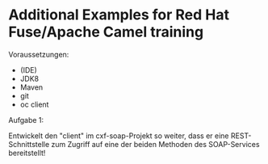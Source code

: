 # Additional Examples for Red Hat Fuse/Apache Camel training

Voraussetzungen:
- (IDE)
- JDK8
- Maven
- git
- oc client

Aufgabe 1:

Entwickelt den "client" im cxf-soap-Projekt so weiter, dass
er eine REST-Schnittstelle zum Zugriff auf eine der beiden
Methoden des SOAP-Services bereitstellt!


